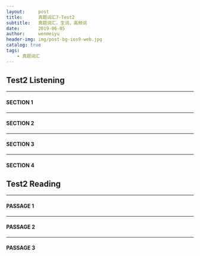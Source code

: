 ```yaml
---
layout:     post
title:      真题词汇7-Test2
subtitle:   真题词汇，生词，高频词
date:       2019-06-05
author:     wenmeiyu
header-img: img/post-bg-ios9-web.jpg
catalog: true
tags:
    - 真题词汇
---
```


## Test2  Listening

---
#### SECTION 1



---
#### SECTION 2

---
#### SECTION 3

---
#### SECTION 4


## Test2  Reading

---
#### PASSAGE 1

---
#### PASSAGE 2

---
#### PASSAGE 3